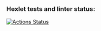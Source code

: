 ### Hexlet tests and linter status:
[![Actions Status](https://github.com/root-ru/python-project-lvl1/workflows/hexlet-check/badge.svg)](https://github.com/root-ru/python-project-lvl1/actions)